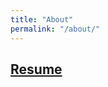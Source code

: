 ```yaml
---
title: "About"
permalink: "/about/"
---
```



## [Resume](https://github.com/SeokLeeUS/seokleeus.github.io/raw/master/_images/Seok_Lee_Resume_in_R.pdf)

